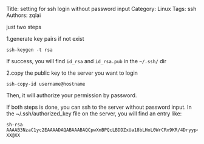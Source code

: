 Title: setting for ssh login without password input
Category: Linux
Tags: ssh
Authors: zqlai


just two steps

1.generate key pairs if not exist

```
ssh-keygen -t rsa
```

If success, you will find `id_rsa` and `id_rsa.pub` in the `~/.ssh/` dir

2.copy the public key to the server you want to login
```
ssh-copy-id username@hostname
```
Then, it will authorize your permission by password.

If both steps is done, you can ssh to the server without password input.
In the ~/.ssh/authorized_key file on the server, you will find an entry like:
```
sh-rsa AAAAB3NzaC1yc2EAAAADAQABAAABAQCpwXmBPQcLBDDZxUa18bLHoL0WrCRx9KR/4Dryyp4bbqq9877/hYQCKq9Cxvjvo6pBkQB6DdykEHnJIVKhgGGt1y85L0IYTkazM8O4Q04sj/RhBvscf5fOdSedRu7UVzULVccBrm1/uzfDZQnUgDUTrmGe3ynGVU0tjxwjXay5Xj7KZJmggGKR40bQ3eZAiXGbQSDSYaF9teT1aLh6z3Z0Z/7g7EtOwBWRrWoLlhgNiBF7uHi4FGlHxj2u9jcRTKzdI/rfTaVJZNyVuS7sSUqDl7fGyQ1XJq4AEKZg/wRuomKlme7aLl9Ee+8Lj+/kpdEcRYNImJHV9CdTKYZXNIFZ XX@XX
```
